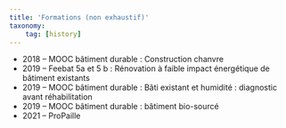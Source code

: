 ```yaml
---
title: 'Formations (non exhaustif)'
taxonomy:
    tag: [history]
---
```


- 2018 – MOOC bâtiment durable : Construction chanvre
- 2019 – Feebat 5a et 5 b : Rénovation à faible impact énergétique de bâtiment existants
- 2019 – MOOC bâtiment durable : Bâti existant et humidité : diagnostic avant réhabilitation
- 2019 – MOOC bâtiment durable : bâtiment bio-sourcé
- 2021 – ProPaille

